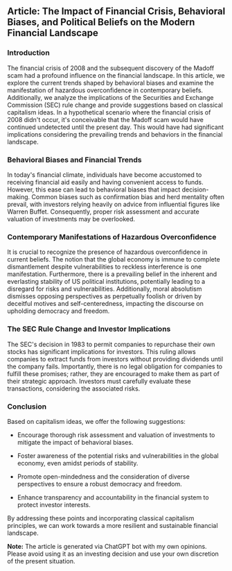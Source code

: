 ## Article: The Impact of Financial Crisis, Behavioral Biases, and Political Beliefs on the Modern Financial Landscape



### Introduction

The financial crisis of 2008 and the subsequent discovery of the Madoff scam had a profound influence on the financial landscape. In this article, we explore the current trends shaped by behavioral biases and examine the manifestation of hazardous overconfidence in contemporary beliefs. Additionally, we analyze the implications of the Securities and Exchange Commission (SEC) rule change and provide suggestions based on classical capitalism ideas. In a hypothetical scenario where the financial crisis of 2008 didn't occur, it's conceivable that the Madoff scam would have continued undetected until the present day. This would have had significant implications considering the prevailing trends and behaviors in the financial landscape.

### Behavioral Biases and Financial Trends

In today's financial climate, individuals have become accustomed to receiving financial aid easily and having convenient access to funds. However, this ease can lead to behavioral biases that impact decision-making. Common biases such as confirmation bias and herd mentality often prevail, with investors relying heavily on advice from influential figures like Warren Buffet. Consequently, proper risk assessment and accurate valuation of investments may be overlooked.

### Contemporary Manifestations of Hazardous Overconfidence

It is crucial to recognize the presence of hazardous overconfidence in current beliefs. The notion that the global economy is immune to complete dismantlement despite vulnerabilities to reckless interference is one manifestation. Furthermore, there is a prevailing belief in the inherent and everlasting stability of US political institutions, potentially leading to a disregard for risks and vulnerabilities. Additionally, moral absolutism dismisses opposing perspectives as perpetually foolish or driven by deceitful motives and self-centeredness, impacting the discourse on upholding democracy and freedom.

### The SEC Rule Change and Investor Implications

The SEC's decision in 1983 to permit companies to repurchase their own stocks has significant implications for investors. This ruling allows companies to extract funds from investors without providing dividends until the company fails. Importantly, there is no legal obligation for companies to fulfill these promises; rather, they are encouraged to make them as part of their strategic approach. Investors must carefully evaluate these transactions, considering the associated risks.

### Conclusion

Based on capitalism ideas, we offer the following suggestions:

- Encourage thorough risk assessment and valuation of investments to mitigate the impact of behavioral biases.

- Foster awareness of the potential risks and vulnerabilities in the global economy, even amidst periods of stability.

- Promote open-mindedness and the consideration of diverse perspectives to ensure a robust democracy and freedom.

- Enhance transparency and accountability in the financial system to protect investor interests.

By addressing these points and incorporating classical capitalism principles, we can work towards a more resilient and sustainable financial landscape.

**Note:** The article is generated via ChatGPT bot with my own opinions. Please avoid using it as an investing decision and use your own discretion of the present situation.


